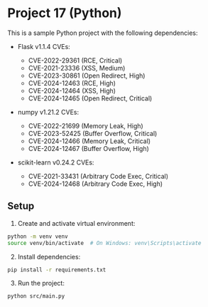# Project 17 (Python)

This is a sample Python project with the following dependencies:

- Flask v1.1.4
  CVEs:
  - CVE-2022-29361 (RCE, Critical)
  - CVE-2021-23336 (XSS, Medium)
  - CVE-2023-30861 (Open Redirect, High)
  - CVE-2024-12463 (RCE, High)
  - CVE-2024-12464 (XSS, High)
  - CVE-2024-12465 (Open Redirect, Critical)

- numpy v1.21.2
  CVEs:
  - CVE-2022-21699 (Memory Leak, High)
  - CVE-2023-52425 (Buffer Overflow, Critical)
  - CVE-2024-12466 (Memory Leak, Critical)
  - CVE-2024-12467 (Buffer Overflow, High)

- scikit-learn v0.24.2
  CVEs:
  - CVE-2021-33431 (Arbitrary Code Exec, Critical)
  - CVE-2024-12468 (Arbitrary Code Exec, High)


## Setup

1. Create and activate virtual environment:
```bash
python -m venv venv
source venv/bin/activate  # On Windows: venv\Scripts\activate
```

2. Install dependencies:
```bash
pip install -r requirements.txt
```

3. Run the project:
```bash
python src/main.py
```
